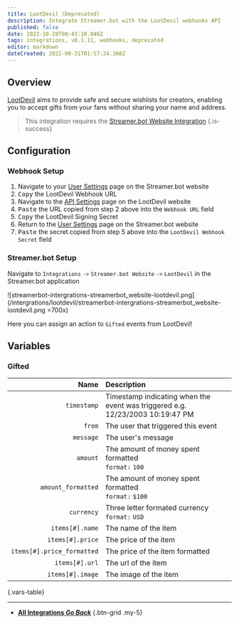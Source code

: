```yaml
---
title: LootDevil (Deprecated)
description: Integrate Streamer.bot with the LootDevil webhooks API
published: false
date: 2022-10-28T00:43:10.046Z
tags: integrations, v0.1.11, webhooks, deprecated
editor: markdown
dateCreated: 2022-08-31T01:57:24.360Z
---
```


## Overview
[LootDevil](https://lootdevil.com) aims to provide safe and secure wishlists for creators, enabling you to accept gifts from your fans without sharing your name and address.

> This integration requires the [Streamer.bot Website Integration](/en/Integrations/Streamer-bot)
{.is-success}


## Configuration
### Webhook Setup

1. Navigate to your [User Settings](https://streamer.bot/user/settings#lootdevil) page on the Streamer.bot website
2. <kbd><i class="mdi mdi-content-copy"></i> Copy</kbd> the  LootDevil Webhook URL
3. Navigate to the [API Settings](https://lootdevil.com/integrations/api) page on the LootDevil website
4. <kbd><i class="mdi mdi-content-paste"></i> Paste</kbd> the URL copied from step 2 above into the `Webhook URL` field
5. <kbd><i class="mdi mdi-content-copy"></i> Copy</kbd> the LootDevil Signing Secret
6. Return to the [User Settings](https://streamer.bot/user/settings#lootdevil) page on the Streamer.bot website
7. <kbd><i class="mdi mdi-content-paste"></i> Paste</kbd> the secret copied from step 5 above into the `LootDevil Webhook Secret` field


### Streamer.bot Setup

Navigate to `Integrations` `->` `Streamer.bot Website` `->` `LootDevil` in the Streamer.bot application

![streamerbot-intergrations-streamerbot_website-lootdevil.png](/intergrations/lootdevil/streamerbot-intergrations-streamerbot_website-lootdevil.png =700x)

Here you can assign an action to `Gifted` events from LootDevil!

## Variables
### Gifted
Name | Description
----:|:------------
`timestamp` | Timestamp indicating when the event was triggered e.g. 12/23/2003 10:19:47 PM
`from` | The user that triggered this event
`message` | The user's message
`amount` | The amount of money spent formatted<br> `format:` `100`
`amount_formatted` | The amount of money spent formatted <br> `format:` `$100`
`currency` | Three letter formated currency <br> `format:` `USD`
`items[#].name` | The name of the item
`items[#].price` | The price of the item
`items[#].price_formatted` | The price of the item formatted
`items[#].url` | The url of the item
`items[#].image` | The image of the item
{.vars-table}

---

- [<i class="mdi mdi-chevron-left"></i> **All Integrations *Go Back***](/en/Integrations)
{.btn-grid .my-5}